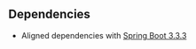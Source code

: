 ## Dependencies

* Aligned dependencies with [Spring Boot 3.3.3](https://github.com/spring-projects/spring-boot/releases/tag/v3.3.3)
